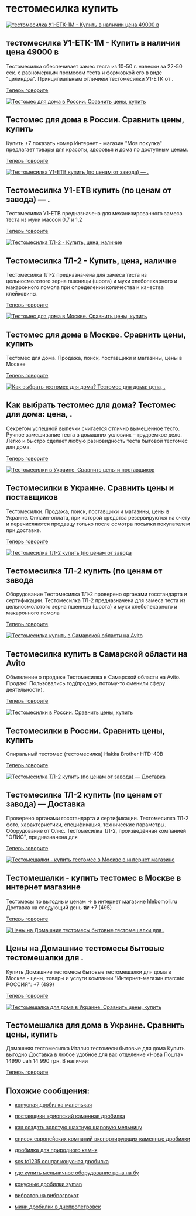 # тестомесилка купить
<a href="https://mnn.zoosnet.net/LR/Chatpre.aspx?id=MNN94995150&p=https://consultis.com.pl/" target="_blank">![тестомесилка У1-ЕТК-1М - Купить в наличии цена 49000 в ](https://github.com/millmachine/images/raw/main/368.jpg)</a>
## тестомесилка У1-ЕТК-1М - Купить в наличии цена 49000 в 
Тестомесилка обеспечивает замес теста из 10-50 г. навески за 22-50 сек. с равномерным промесом теста и формовкой его в виде "цилиндра". Принципиальным отличием тестомесилки У1-ЕТК от .
<a href="https://mnn.zoosnet.net/LR/Chatpre.aspx?id=MNN94995150&p=https://consultis.com.pl/" target="_blank">Теперь говорите</a>
<a href="https://mnn.zoosnet.net/LR/Chatpre.aspx?id=MNN94995150&p=https://consultis.com.pl/" target="_blank">![Тестомес для дома в России. Сравнить цены, купить ](https://github.com/millmachine/images/raw/main/40.jpg)</a>
## Тестомес для дома в России. Сравнить цены, купить 
Купить +7 показать номер Интернет - магазин "Mоя покупка" предлагает товары для красоты, здоровья и дома по доступным ценам.
<a href="https://mnn.zoosnet.net/LR/Chatpre.aspx?id=MNN94995150&p=https://consultis.com.pl/" target="_blank">Теперь говорите</a>
<a href="https://mnn.zoosnet.net/LR/Chatpre.aspx?id=MNN94995150&p=https://consultis.com.pl/" target="_blank">![Тестомесилка У1-ЕТВ купить (по ценам от завода) — .](https://github.com/millmachine/images/raw/main/449.jpg)</a>
## Тестомесилка У1-ЕТВ купить (по ценам от завода) — .
Тестомесилка У1-ЕТВ предназначена для механизированного замеса теста из муки массой 0,7 и 1,2 
<a href="https://mnn.zoosnet.net/LR/Chatpre.aspx?id=MNN94995150&p=https://consultis.com.pl/" target="_blank">Теперь говорите</a>
<a href="https://mnn.zoosnet.net/LR/Chatpre.aspx?id=MNN94995150&p=https://consultis.com.pl/" target="_blank">![Тестомесилка ТЛ-2 - Купить, цена, наличие](https://github.com/millmachine/images/raw/main/529.jpg)</a>
## Тестомесилка ТЛ-2 - Купить, цена, наличие
Тестомесилка ТЛ-2 предназначена для замеса теста из цельносмолотого зерна пшеницы (шрота) и муки хлебопекарного и макаронного помола при определении количества и качества клейковины.
<a href="https://mnn.zoosnet.net/LR/Chatpre.aspx?id=MNN94995150&p=https://consultis.com.pl/" target="_blank">Теперь говорите</a>
<a href="https://mnn.zoosnet.net/LR/Chatpre.aspx?id=MNN94995150&p=https://consultis.com.pl/" target="_blank">![Тестомес для дома в Москве. Сравнить цены, купить ](https://github.com/millmachine/images/raw/main/494.jpg)</a>
## Тестомес для дома в Москве. Сравнить цены, купить 
Тестомес для дома. Продажа, поиск, поставщики и магазины, цены в Москве
<a href="https://mnn.zoosnet.net/LR/Chatpre.aspx?id=MNN94995150&p=https://consultis.com.pl/" target="_blank">Теперь говорите</a>
<a href="https://mnn.zoosnet.net/LR/Chatpre.aspx?id=MNN94995150&p=https://consultis.com.pl/" target="_blank">![Как выбрать тестомес для дома? Тестомес для дома: цена, .](https://github.com/millmachine/images/raw/main/90.jpg)</a>
## Как выбрать тестомес для дома? Тестомес для дома: цена, .
Секретом успешной выпечки считается отлично вымешенное тесто. Ручное замешивание теста в домашних условиях – трудоемкое дело. Легко и быстро сделает любую разновидность теста бытовой тестомес для дома.
<a href="https://mnn.zoosnet.net/LR/Chatpre.aspx?id=MNN94995150&p=https://consultis.com.pl/" target="_blank">Теперь говорите</a>
<a href="https://mnn.zoosnet.net/LR/Chatpre.aspx?id=MNN94995150&p=https://consultis.com.pl/" target="_blank">![Тестомесилки в Украине. Сравнить цены и поставщиков ](https://github.com/millmachine/images/raw/main/683.jpg)</a>
## Тестомесилки в Украине. Сравнить цены и поставщиков 
Тестомесилки. Продажа, поиск, поставщики и магазины, цены в Украине. Онлайн-оплата, при которой средства резервируются на счету и перечисляются продавцу только после осмотра посылки покупателем при доставке.
<a href="https://mnn.zoosnet.net/LR/Chatpre.aspx?id=MNN94995150&p=https://consultis.com.pl/" target="_blank">Теперь говорите</a>
<a href="https://mnn.zoosnet.net/LR/Chatpre.aspx?id=MNN94995150&p=https://consultis.com.pl/" target="_blank">![Тестомесилка ТЛ-2 купить (по ценам от завода ](https://github.com/millmachine/images/raw/main/229.jpg)</a>
## Тестомесилка ТЛ-2 купить (по ценам от завода 
Оборудование Тестомесилка ТЛ-2 проверено органами госстандарта и сертификации. Тестомесилка ТЛ-2 предназначена для замеса теста из цельносмолотого зерна пшеницы (шрота) и муки хлебопекарного и макаронного помола 
<a href="https://mnn.zoosnet.net/LR/Chatpre.aspx?id=MNN94995150&p=https://consultis.com.pl/" target="_blank">Теперь говорите</a>
<a href="https://mnn.zoosnet.net/LR/Chatpre.aspx?id=MNN94995150&p=https://consultis.com.pl/" target="_blank">![Тестомесилка купить в Самарской области на Avito ](https://github.com/millmachine/images/raw/main/138.jpg)</a>
## Тестомесилка купить в Самарской области на Avito 
Объявление о продаже Тестомесилка в Самарской области на Avito. Продаю! Пользовались год(продаю, потому-то сменили сферу деятельности).
<a href="https://mnn.zoosnet.net/LR/Chatpre.aspx?id=MNN94995150&p=https://consultis.com.pl/" target="_blank">Теперь говорите</a>
<a href="https://mnn.zoosnet.net/LR/Chatpre.aspx?id=MNN94995150&p=https://consultis.com.pl/" target="_blank">![Тестомесилки в России. Сравнить цены, купить ](https://github.com/millmachine/images/raw/main/552.jpg)</a>
## Тестомесилки в России. Сравнить цены, купить 
Спиральный тестомес (тестомесилка) Hakka Brother HTD-40B
<a href="https://mnn.zoosnet.net/LR/Chatpre.aspx?id=MNN94995150&p=https://consultis.com.pl/" target="_blank">Теперь говорите</a>
<a href="https://mnn.zoosnet.net/LR/Chatpre.aspx?id=MNN94995150&p=https://consultis.com.pl/" target="_blank">![Тестомесилка ТЛ-2 купить (по ценам от завода) — Доставка ](https://github.com/millmachine/images/raw/main/625.jpg)</a>
## Тестомесилка ТЛ-2 купить (по ценам от завода) — Доставка 
Проверено органами госстандарта и сертификации. Тестомесилка ТЛ-2 фото, характеристики, спецификация, технические параметры. Оборудование от Олис. Тестомесилка ТЛ-2, произведённая компанией "ОЛИС", предназначена для 
<a href="https://mnn.zoosnet.net/LR/Chatpre.aspx?id=MNN94995150&p=https://consultis.com.pl/" target="_blank">Теперь говорите</a>
<a href="https://mnn.zoosnet.net/LR/Chatpre.aspx?id=MNN94995150&p=https://consultis.com.pl/" target="_blank">![Тестомешалки - купить тестомес в Москве в интернет магазине](https://github.com/millmachine/images/raw/main/433.jpg)</a>
## Тестомешалки - купить тестомес в Москве в интернет магазине
Тестомесы по выгодным ценам → в интернет магазине hlebomoli.ru Доставка на следующий день ☎ +7 (495) 
<a href="https://mnn.zoosnet.net/LR/Chatpre.aspx?id=MNN94995150&p=https://consultis.com.pl/" target="_blank">Теперь говорите</a>
<a href="https://mnn.zoosnet.net/LR/Chatpre.aspx?id=MNN94995150&p=https://consultis.com.pl/" target="_blank">![Цены на Домашние тестомесы бытовые тестомешалки для .](https://github.com/millmachine/images/raw/main/358.jpg)</a>
## Цены на Домашние тестомесы бытовые тестомешалки для .
Купить Домашние тестомесы бытовые тестомешалки для дома в Москве - цены, товары и услуги компании "Интернет-магазин marcato РОССИЯ": +7 (499) 
<a href="https://mnn.zoosnet.net/LR/Chatpre.aspx?id=MNN94995150&p=https://consultis.com.pl/" target="_blank">Теперь говорите</a>
<a href="https://mnn.zoosnet.net/LR/Chatpre.aspx?id=MNN94995150&p=https://consultis.com.pl/" target="_blank">![Тестомешалка для дома в Украине. Сравнить цены, купить ](https://github.com/millmachine/images/raw/main/516.jpg)</a>
## Тестомешалка для дома в Украине. Сравнить цены, купить 
Домашняя тестомесилка Италия тестомесы бытовые для дома  Купить выгодно Доставка в любое удобное для вас отделение «Нова Пошта» 14990 uah 14 990 грн. В наличии 
<a href="https://mnn.zoosnet.net/LR/Chatpre.aspx?id=MNN94995150&p=https://consultis.com.pl/" target="_blank">Теперь говорите</a>
## Похожие сообщения:
* [конусная дробилка маленькая](%D0%BA%D0%BE%D0%BD%D1%83%D1%81%D0%BD%D0%B0%D1%8F%20%D0%B4%D1%80%D0%BE%D0%B1%D0%B8%D0%BB%D0%BA%D0%B0%20%D0%BC%D0%B0%D0%BB%D0%B5%D0%BD%D1%8C%D0%BA%D0%B0%D1%8F.md)
* [поставщики эфиопский каменная дробилка](%D0%BF%D0%BE%D1%81%D1%82%D0%B0%D0%B2%D1%89%D0%B8%D0%BA%D0%B8%20%D1%8D%D1%84%D0%B8%D0%BE%D0%BF%D1%81%D0%BA%D0%B8%D0%B9%20%D0%BA%D0%B0%D0%BC%D0%B5%D0%BD%D0%BD%D0%B0%D1%8F%20%D0%B4%D1%80%D0%BE%D0%B1%D0%B8%D0%BB%D0%BA%D0%B0.md)
* [как создать золотую шахтную шаровую мельницу](%D0%BA%D0%B0%D0%BA%20%D1%81%D0%BE%D0%B7%D0%B4%D0%B0%D1%82%D1%8C%20%D0%B7%D0%BE%D0%BB%D0%BE%D1%82%D1%83%D1%8E%20%D1%88%D0%B0%D1%85%D1%82%D0%BD%D1%83%D1%8E%20%D1%88%D0%B0%D1%80%D0%BE%D0%B2%D1%83%D1%8E%20%D0%BC%D0%B5%D0%BB%D1%8C%D0%BD%D0%B8%D1%86%D1%83.md)
* [список европейских компаний экспортирующих каменные дробилки](%D1%81%D0%BF%D0%B8%D1%81%D0%BE%D0%BA%20%D0%B5%D0%B2%D1%80%D0%BE%D0%BF%D0%B5%D0%B9%D1%81%D0%BA%D0%B8%D1%85%20%D0%BA%D0%BE%D0%BC%D0%BF%D0%B0%D0%BD%D0%B8%D0%B9%20%D1%8D%D0%BA%D1%81%D0%BF%D0%BE%D1%80%D1%82%D0%B8%D1%80%D1%83%D1%8E%D1%89%D0%B8%D1%85%20%D0%BA%D0%B0%D0%BC%D0%B5%D0%BD%D0%BD%D1%8B%D0%B5%20%D0%B4%D1%80%D0%BE%D0%B1%D0%B8%D0%BB%D0%BA%D0%B8.md)
* [дробилка для природного камня](%D0%B4%D1%80%D0%BE%D0%B1%D0%B8%D0%BB%D0%BA%D0%B0%20%D0%B4%D0%BB%D1%8F%20%D0%BF%D1%80%D0%B8%D1%80%D0%BE%D0%B4%D0%BD%D0%BE%D0%B3%D0%BE%20%D0%BA%D0%B0%D0%BC%D0%BD%D1%8F.md)
* [scs tc1235 cougar конусная дробилка](scs%20tc1235%20cougar%20%D0%BA%D0%BE%D0%BD%D1%83%D1%81%D0%BD%D0%B0%D1%8F%20%D0%B4%D1%80%D0%BE%D0%B1%D0%B8%D0%BB%D0%BA%D0%B0.md)
* [где купить мельничное оборудование цена на бу](%D0%B3%D0%B4%D0%B5%20%D0%BA%D1%83%D0%BF%D0%B8%D1%82%D1%8C%20%D0%BC%D0%B5%D0%BB%D1%8C%D0%BD%D0%B8%D1%87%D0%BD%D0%BE%D0%B5%20%D0%BE%D0%B1%D0%BE%D1%80%D1%83%D0%B4%D0%BE%D0%B2%D0%B0%D0%BD%D0%B8%D0%B5%20%D1%86%D0%B5%D0%BD%D0%B0%20%D0%BD%D0%B0%20%D0%B1%D1%83.md)
* [конусные дробилки syman](%D0%BA%D0%BE%D0%BD%D1%83%D1%81%D0%BD%D1%8B%D0%B5%20%D0%B4%D1%80%D0%BE%D0%B1%D0%B8%D0%BB%D0%BA%D0%B8%20syman.md)
* [вибратор на виброгрохот](%D0%B2%D0%B8%D0%B1%D1%80%D0%B0%D1%82%D0%BE%D1%80%20%D0%BD%D0%B0%20%D0%B2%D0%B8%D0%B1%D1%80%D0%BE%D0%B3%D1%80%D0%BE%D1%85%D0%BE%D1%82.md)
* [мини дробилки в днепропетровск](%D0%BC%D0%B8%D0%BD%D0%B8%20%D0%B4%D1%80%D0%BE%D0%B1%D0%B8%D0%BB%D0%BA%D0%B8%20%D0%B2%20%D0%B4%D0%BD%D0%B5%D0%BF%D1%80%D0%BE%D0%BF%D0%B5%D1%82%D1%80%D0%BE%D0%B2%D1%81%D0%BA.md)
